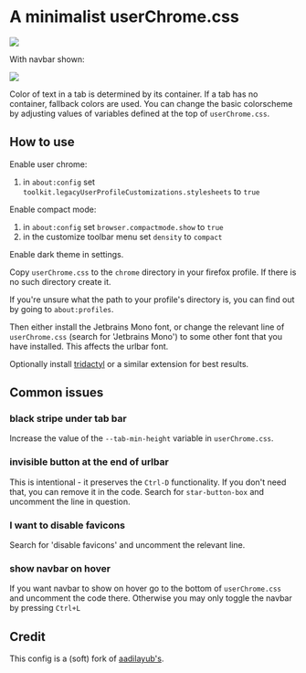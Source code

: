 # A minimalist userChrome.css

![](./screenshots/basic.png)

With navbar shown:

![](./screenshots/urlbar.png)

Color of text in a tab is determined by its container. If a tab has no
container, fallback colors are used. You can change the basic colorscheme by
adjusting values of variables defined at the top of `userChrome.css`.

## How to use

Enable user chrome:

1) in `about:config` set `toolkit.legacyUserProfileCustomizations.stylesheets` to `true`

Enable compact mode:

1) in `about:config` set `browser.compactmode.show` to `true`
2) in the customize toolbar menu set `density` to `compact`

Enable dark theme in settings.

Copy `userChrome.css` to the `chrome` directory in your firefox profile. If
there is no such directory create it.

If you're unsure what the path to your profile's directory is, you can find out
by going to `about:profiles`.

Then either install the Jetbrains Mono font, or change the relevant line of
`userChrome.css` (search for 'Jetbrains Mono') to some other font that you have
installed. This affects the urlbar font.

Optionally install [tridactyl](https://github.com/tridactyl/tridactyl) or a
similar extension for best results.

## Common issues

### black stripe under tab bar

Increase the value of the `--tab-min-height` variable in `userChrome.css`.

### invisible button at the end of urlbar

This is intentional - it preserves the `Ctrl-D` functionality. If you don't
need that, you can remove it in the code. Search for `star-button-box` and
uncomment the line in question.

### I want to disable favicons

Search for 'disable favicons' and uncomment the relevant line.

### show navbar on hover

If you want navbar to show on hover go to the bottom of `userChrome.css` and
uncomment the code there. Otherwise you may only toggle the navbar by pressing
`Ctrl+L`

## Credit

This config is a (soft) fork of
[aadilayub's](https://github.com/aadilayub/firefox-i3wm-theme).
